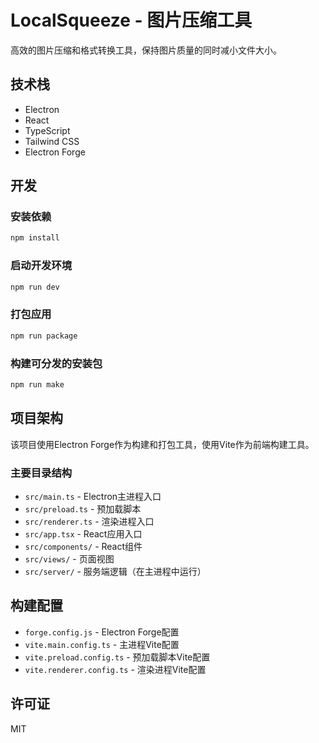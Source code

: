 # LocalSqueeze - 图片压缩工具

高效的图片压缩和格式转换工具，保持图片质量的同时减小文件大小。

## 技术栈

- Electron
- React
- TypeScript
- Tailwind CSS
- Electron Forge

## 开发

### 安装依赖

```bash
npm install
```

### 启动开发环境

```bash
npm run dev
```

### 打包应用

```bash
npm run package
```

### 构建可分发的安装包

```bash
npm run make
```

## 项目架构

该项目使用Electron Forge作为构建和打包工具，使用Vite作为前端构建工具。

### 主要目录结构

- `src/main.ts` - Electron主进程入口
- `src/preload.ts` - 预加载脚本
- `src/renderer.ts` - 渲染进程入口
- `src/app.tsx` - React应用入口
- `src/components/` - React组件
- `src/views/` - 页面视图
- `src/server/` - 服务端逻辑（在主进程中运行）

## 构建配置

- `forge.config.js` - Electron Forge配置
- `vite.main.config.ts` - 主进程Vite配置
- `vite.preload.config.ts` - 预加载脚本Vite配置
- `vite.renderer.config.ts` - 渲染进程Vite配置

## 许可证

MIT 
